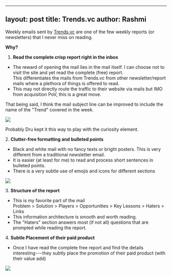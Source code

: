 ---
layout: post
title: Trends.vc
author: Rashmi
--


 Weekly emails sent by [Trends.vc](https://trends.vc/trends-0030-audience-first-products/) are one of the few weekly reports (or newsletters) that I never miss on reading.

**Why?**

1.  **Read the complete crisp report right in the inbox**

-   The reward of opening the mail lies in the mail itself. I can choose not to visit the site and yet read the complete (free) report.\
    This differentiates the mails from Trends.vc from other newsletter/report mails where a plethora of things is offered to read.
-   This may not directly route the traffic to their website via mails but IMO from acquisition PoV, this is a great move.

That being said, I think the mail subject line can be improved to include the name of the "Trend" covered in the week. 

![](https://cdn-images-1.medium.com/max/800/1*coAX2EeY5ooxa_gxCbM1Bg.png)

Probably Dru kept it this way to play with the curiosity element.

2\. **Clutter-free formatting and bulleted points**

-   Black and white mail with no fancy texts or bright posters. This is very different from a traditional newsletter email.
-   It is easier (at least for me) to read and process short sentences in bulleted points.
-   There is a very subtle use of emojis and icons for different sections

![](https://cdn-images-1.medium.com/max/800/1*KjLt_l6_Px-sjxp7OHFAjg.png)

3\. **Structure of the report**

-   This is my favorite part of the mail\
    Problem > Solution > Players > Opportunities > Key Lessons > Haters > Links
-   This information architecture is smooth and worth reading.
-   The "Haters" section answers most (if not all) questions that are prompted while reading the report.

4\. **Subtle Placement of their paid product**

-   Once I have read the complete free report and find the details interesting --- they subtly place the promotion of their paid product (with their value add)

![](https://cdn-images-1.medium.com/max/800/1*agpqijqIcFoN1O3kwBeZCA.png)